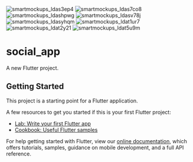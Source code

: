 ![smartmockups_ldas3ep4](https://user-images.githubusercontent.com/103458291/220198867-fb3ec855-108a-49a1-bae0-008425fbe58f.jpg)
![smartmockups_ldas7co8](https://user-images.githubusercontent.com/103458291/220198944-499c3521-25b8-4ded-ae1f-d9afbff05edb.jpg)
![smartmockups_ldashpwg](https://user-images.githubusercontent.com/103458291/220198962-725e7308-bf5f-49cf-b2a1-bd19183063aa.jpg)
![smartmockups_ldasv78j](https://user-images.githubusercontent.com/103458291/220198990-7e19f196-b1fc-48a3-aba6-1b67d5af01e9.jpg)
![smartmockups_ldasyhqm](https://user-images.githubusercontent.com/103458291/220199003-1d15e0a8-c708-4117-993d-991e5a2a8c15.jpg)
![smartmockups_ldat1ur7](https://user-images.githubusercontent.com/103458291/220199019-77014e84-888e-435c-90b6-2ec615acf3a7.jpg)
![smartmockups_ldat2y21](https://user-images.githubusercontent.com/103458291/220199032-6e38fd7b-04bd-46d7-b5e9-2628f725c4d9.jpg)
![smartmockups_ldat5u9m](https://user-images.githubusercontent.com/103458291/220199063-f98c24aa-4967-4a60-9a46-f630437fee0c.jpg)
# social_app

A new Flutter project.

## Getting Started

This project is a starting point for a Flutter application.

A few resources to get you started if this is your first Flutter project:

- [Lab: Write your first Flutter app](https://flutter.dev/docs/get-started/codelab)
- [Cookbook: Useful Flutter samples](https://flutter.dev/docs/cookbook)

For help getting started with Flutter, view our
[online documentation](https://flutter.dev/docs), which offers tutorials,
samples, guidance on mobile development, and a full API reference.
